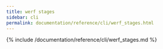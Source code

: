 ```yaml
---
title: werf stages
sidebar: cli
permalink: documentation/reference/cli/werf_stages.html
---
```


{% include /documentation/reference/cli/werf_stages.md %}
